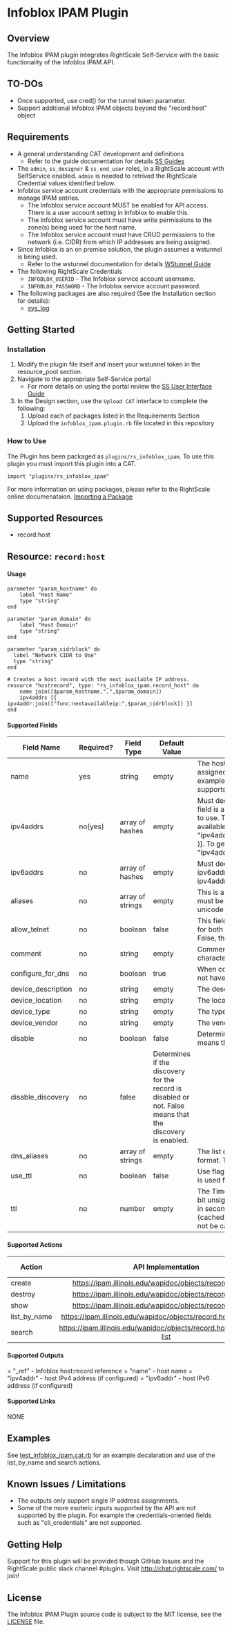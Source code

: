 # Infoblox IPAM Plugin

## Overview
The Infoblox IPAM plugin integrates RightScale Self-Service with the basic functionality of the Infoblox IPAM API. 

## TO-DOs
- Once supported, use cred() for the tunnel token parameter.
- Support additional Infoblox IPAM objects beyond the "record:host" object

## Requirements
- A general understanding CAT development and definitions
  - Refer to the guide documentation for details [SS Guides](http://docs.rightscale.com/ss/guides/)
- The `admin`, `ss_designer` & `ss_end_user` roles, in a RightScale account with SelfService enabled.  `admin` is needed to retrived the RightScale Credential values identified below.
- Infoblox service account credentials with the appropriate permissions to manage IPAM entries.
  - The Infoblox service account MUST be enabled for API access. There is a user account setting in Infoblox to enable this.
  - The Infoblox service account must have write permissions to the zone(s) being used for the host name.
  - The Infoblox service account must have CRUD permissions to the network (i.e. CIDR) from which IP addresses are being assigned.
- Since Infoblox is an on premise solution, the plugin assumes a wstunnel is being used.
  - Refer to the wstunnel documentation for details [WStunnel Guide](http://docs.rightscale.com/faq/wstunnel_setup.html)
- The following RightScale Credentials
  - `INFOBLOX_USERID` - The Infoblox service account username.
  - `INFOBLOX_PASSWORD` - The Infoblox service account password.
- The following packages are also required (See the Installation section for details):
  - [sys_log](sys_log.rb)

## Getting Started

### Installation
1. Modify the plugin file itself and insert your wstunnel token in the resource_pool section.
1. Navigate to the appropriate Self-Service portal
   - For more details on using the portal review the [SS User Interface Guide](http://docs.rightscale.com/ss/guides/ss_user_interface_guide.html)
1. In the Design section, use the `Upload CAT` interface to complete the following:
   1. Upload each of packages listed in the Requirements Section
   1. Upload the `infoblox_ipam.plugin.rb` file located in this repository
 
### How to Use
The  Plugin has been packaged as `plugins/rs_infoblox_ipam`. To use this plugin you must import this plugin into a CAT.
```
import "plugins/rs_infoblox_ipam"
```
For more information on using packages, please refer to the RightScale online documenataion. [Importing a Package](http://docs.rightscale.com/ss/guides/ss_packaging_cats.html#importing-a-package)

## Supported Resources
- record:host

## Resource: `record:host`

#### Usage
```
parameter "param_hostname" do
    label "Host Name"
    type "string"
end

parameter "param_domain" do
    label "Host Domain"
    type "string"
end

parameter "param_cidrblock" do
  label "Network CIDR to Use"
  type "string"
end

# Creates a host record with the next available IP address.
resource "hostrecord", type: "rs_infoblox_ipam.record_host" do
    name join([$param_hostname,".",$param_domain])
    ipv4addrs [{ ipv4addr:join(["func:nextavailableip:",$param_cidrblock]) }]
end
```

#### Supported Fields

| Field Name | Required? | Field Type | Default Value | Description |
|------------|-----------|------------|---------------|-------------|
| name | yes | string | empty | The host FQDN to which the IP is being assigned. Must contain the zone name (e.g. example.com) that the infoblox service account supports.  |
| ipv4addrs | no(yes) | array of hashes | empty | Must declare an ipv4addrs or an ipv6addrs. This field is an array of hashes declaring the address to use. This string can be used to get the next available IP: [{ "ipv4addr":"func:nextavailableip:10.1.124.0/24" }]. To get a specific IP use this: [{ "ipv4addr":"10.1.124.53" }] |
| ipv6addrs | no | array of hashes | empty | Must declare at least an ipv4addrs or an ipv6addrs. This field is constructed the same as ipv4addrs but with "ipv6addrs" in it. |
| aliases | no | array of strings | empty | This is a list of aliases for the host. The aliases must be in FQDN format. This value can be in unicode format. |
| allow_telnet | no | boolean | false | This field controls whether the credential is used for both the Telnet and SSH credentials. If set to False, the credential is used only for SSH. 
| comment | no | string | empty | Comment for the record; maximum 256 characters. |
| configure_for_dns | no | boolean | true | When configure_for_dns is false, the host does not have parent zone information. |
| device_description | no | string | empty | The description of the device.
| device_location | no | string | empty | The location of the device. |
| device_type | no | string | empty | The type of the device. |
| device_vendor | no | string | empty | The vendor of the device. |
| disable | no | boolean | false | Determines if the record is disabled or not. False means that the record is enabled. |
| disable_discovery | no | false | Determines if the discovery for the record is disabled or not. False means that the discovery is enabled. |
| dns_aliases | no | array of strings | empty | The list of aliases for the host in punycode format. The name is a default dns name. |
| use_ttl | no | boolean | false | Use flag for ttl parameter. If not used, default ttl is used for records. |
| ttl | no | number | empty | The Time To Live (TTL) value for record. A 32-bit unsigned integer that represents the duration, in seconds, for which the record is valid (cached). Zero indicates that the record should not be cached. |

#### Supported Actions

| Action | API Implementation | Support Level |
|--------------|:----:|:-------------:|
| create | https://ipam.illinois.edu/wapidoc/objects/record.host.html | supported |
| destroy | https://ipam.illinois.edu/wapidoc/objects/record.host.html | supported |
| show | https://ipam.illinois.edu/wapidoc/objects/record.host.html | supported |
| list_by_name | https://ipam.illinois.edu/wapidoc/objects/record.host.html#name | supported |
| search | https://ipam.illinois.edu/wapidoc/objects/record.host.html#fields-list | supported |

#### Supported Outputs
= "_ref" - Infoblox host:record reference
= "name" - host name
= "ipv4addr" - host IPv4 address (if configured)
= "ipv6addr" - host IPv6 address (if configured)

#### Supported Links
NONE

## Examples
See [test_infoblox_ipam.cat.rb](./test_infoblox_ipam.cat.rb) for an example decalaration and use of the list_by_name and search actions.

## Known Issues / Limitations
- The outputs only support single IP address assignments. 
- Some of the more esoteric inputs supported by the API are not supported by the plugin. For example the credentials-oriented fields such as "cli_credentials" are not supported. 

## Getting Help
Support for this plugin will be provided though GitHub Issues and the RightScale public slack channel #plugins.
Visit http://chat.rightscale.com/ to join!

## License
The Infoblox IPAM Plugin source code is subject to the MIT license, see the [LICENSE](../../LICENSE) file.
